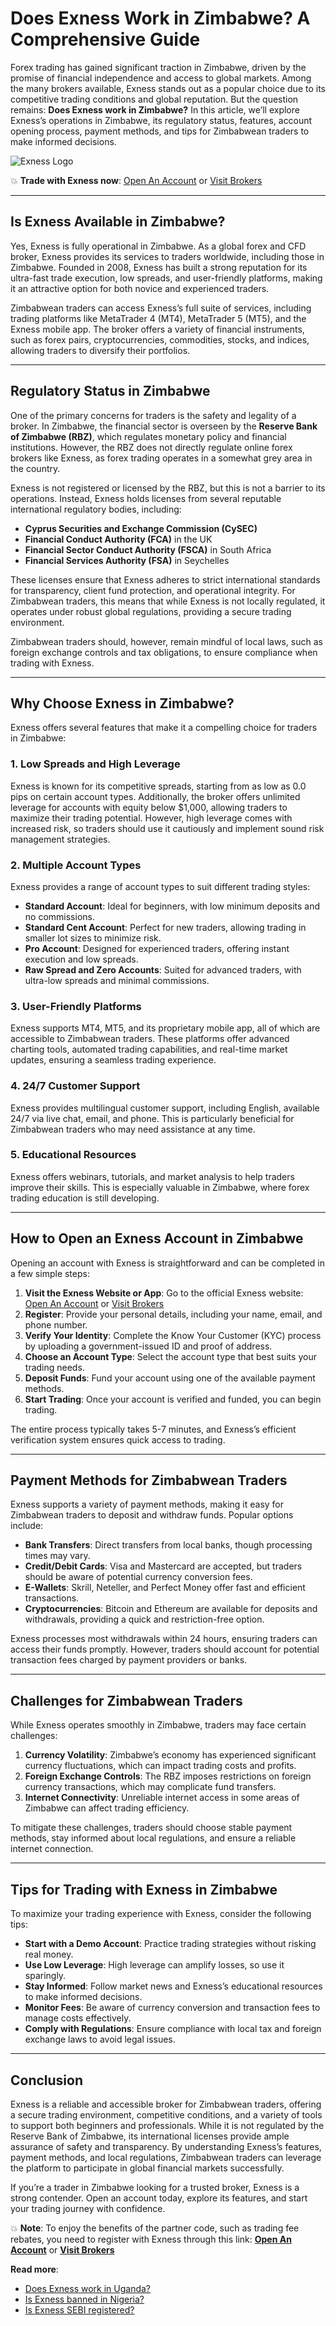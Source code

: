 # Does Exness Work in Zimbabwe? A Comprehensive Guide

Forex trading has gained significant traction in Zimbabwe, driven by the promise of financial independence and access to global markets. Among the many brokers available, Exness stands out as a popular choice due to its competitive trading conditions and global reputation. But the question remains: **Does Exness work in Zimbabwe?** In this article, we’ll explore Exness’s operations in Zimbabwe, its regulatory status, features, account opening process, payment methods, and tips for Zimbabwean traders to make informed decisions.

![Exness Logo](https://d3dpet1g0ty5ed.cloudfront.net/EN_It_s_20the_20most_20efficient_20way_20to_20trade_20stocks_800x800.png)

💥 **Trade with Exness now**: [Open An Account](https://one.exnesstrack.org/boarding/sign-up/a/89rj8di4n7) or [Visit Brokers](https://one.exnesstrack.org/a/89rj8di4n7)

---

## Is Exness Available in Zimbabwe?

Yes, Exness is fully operational in Zimbabwe. As a global forex and CFD broker, Exness provides its services to traders worldwide, including those in Zimbabwe. Founded in 2008, Exness has built a strong reputation for its ultra-fast trade execution, low spreads, and user-friendly platforms, making it an attractive option for both novice and experienced traders.

Zimbabwean traders can access Exness’s full suite of services, including trading platforms like MetaTrader 4 (MT4), MetaTrader 5 (MT5), and the Exness mobile app. The broker offers a variety of financial instruments, such as forex pairs, cryptocurrencies, commodities, stocks, and indices, allowing traders to diversify their portfolios.

---

## Regulatory Status in Zimbabwe

One of the primary concerns for traders is the safety and legality of a broker. In Zimbabwe, the financial sector is overseen by the **Reserve Bank of Zimbabwe (RBZ)**, which regulates monetary policy and financial institutions. However, the RBZ does not directly regulate online forex brokers like Exness, as forex trading operates in a somewhat grey area in the country.

Exness is not registered or licensed by the RBZ, but this is not a barrier to its operations. Instead, Exness holds licenses from several reputable international regulatory bodies, including:

- **Cyprus Securities and Exchange Commission (CySEC)**
- **Financial Conduct Authority (FCA)** in the UK
- **Financial Sector Conduct Authority (FSCA)** in South Africa
- **Financial Services Authority (FSA)** in Seychelles

These licenses ensure that Exness adheres to strict international standards for transparency, client fund protection, and operational integrity. For Zimbabwean traders, this means that while Exness is not locally regulated, it operates under robust global regulations, providing a secure trading environment.

Zimbabwean traders should, however, remain mindful of local laws, such as foreign exchange controls and tax obligations, to ensure compliance when trading with Exness.

---

## Why Choose Exness in Zimbabwe?

Exness offers several features that make it a compelling choice for traders in Zimbabwe:

### 1. Low Spreads and High Leverage
Exness is known for its competitive spreads, starting from as low as 0.0 pips on certain account types. Additionally, the broker offers unlimited leverage for accounts with equity below $1,000, allowing traders to maximize their trading potential. However, high leverage comes with increased risk, so traders should use it cautiously and implement sound risk management strategies.

### 2. Multiple Account Types
Exness provides a range of account types to suit different trading styles:
- **Standard Account**: Ideal for beginners, with low minimum deposits and no commissions.
- **Standard Cent Account**: Perfect for new traders, allowing trading in smaller lot sizes to minimize risk.
- **Pro Account**: Designed for experienced traders, offering instant execution and low spreads.
- **Raw Spread and Zero Accounts**: Suited for advanced traders, with ultra-low spreads and minimal commissions.

### 3. User-Friendly Platforms
Exness supports MT4, MT5, and its proprietary mobile app, all of which are accessible to Zimbabwean traders. These platforms offer advanced charting tools, automated trading capabilities, and real-time market updates, ensuring a seamless trading experience.

### 4. 24/7 Customer Support
Exness provides multilingual customer support, including English, available 24/7 via live chat, email, and phone. This is particularly beneficial for Zimbabwean traders who may need assistance at any time.

### 5. Educational Resources
Exness offers webinars, tutorials, and market analysis to help traders improve their skills. This is especially valuable in Zimbabwe, where forex trading education is still developing.

---

## How to Open an Exness Account in Zimbabwe

Opening an account with Exness is straightforward and can be completed in a few simple steps:

1. **Visit the Exness Website or App**: Go to the official Exness website: [Open An Account](https://one.exnesstrack.org/boarding/sign-up/a/89rj8di4n7) or [Visit Brokers](https://one.exnesstrack.org/a/89rj8di4n7)
2. **Register**: Provide your personal details, including your name, email, and phone number.
3. **Verify Your Identity**: Complete the Know Your Customer (KYC) process by uploading a government-issued ID and proof of address.
4. **Choose an Account Type**: Select the account type that best suits your trading needs.
5. **Deposit Funds**: Fund your account using one of the available payment methods.
6. **Start Trading**: Once your account is verified and funded, you can begin trading.

The entire process typically takes 5-7 minutes, and Exness’s efficient verification system ensures quick access to trading.

---

## Payment Methods for Zimbabwean Traders

Exness supports a variety of payment methods, making it easy for Zimbabwean traders to deposit and withdraw funds. Popular options include:

- **Bank Transfers**: Direct transfers from local banks, though processing times may vary.
- **Credit/Debit Cards**: Visa and Mastercard are accepted, but traders should be aware of potential currency conversion fees.
- **E-Wallets**: Skrill, Neteller, and Perfect Money offer fast and efficient transactions.
- **Cryptocurrencies**: Bitcoin and Ethereum are available for deposits and withdrawals, providing a quick and restriction-free option.

Exness processes most withdrawals within 24 hours, ensuring traders can access their funds promptly. However, traders should account for potential transaction fees charged by payment providers or banks.

---

## Challenges for Zimbabwean Traders

While Exness operates smoothly in Zimbabwe, traders may face certain challenges:

1. **Currency Volatility**: Zimbabwe’s economy has experienced significant currency fluctuations, which can impact trading costs and profits.
2. **Foreign Exchange Controls**: The RBZ imposes restrictions on foreign currency transactions, which may complicate fund transfers.
3. **Internet Connectivity**: Unreliable internet access in some areas of Zimbabwe can affect trading efficiency.

To mitigate these challenges, traders should choose stable payment methods, stay informed about local regulations, and ensure a reliable internet connection.

---

## Tips for Trading with Exness in Zimbabwe

To maximize your trading experience with Exness, consider the following tips:

- **Start with a Demo Account**: Practice trading strategies without risking real money.
- **Use Low Leverage**: High leverage can amplify losses, so use it sparingly.
- **Stay Informed**: Follow market news and Exness’s educational resources to make informed decisions.
- **Monitor Fees**: Be aware of currency conversion and transaction fees to manage costs effectively.
- **Comply with Regulations**: Ensure compliance with local tax and foreign exchange laws to avoid legal issues.

---

## Conclusion

Exness is a reliable and accessible broker for Zimbabwean traders, offering a secure trading environment, competitive conditions, and a variety of tools to support both beginners and professionals. While it is not regulated by the Reserve Bank of Zimbabwe, its international licenses provide ample assurance of safety and transparency. By understanding Exness’s features, payment methods, and local regulations, Zimbabwean traders can leverage the platform to participate in global financial markets successfully.

If you’re a trader in Zimbabwe looking for a trusted broker, Exness is a strong contender. Open an account today, explore its features, and start your trading journey with confidence.

💥 **Note**: To enjoy the benefits of the partner code, such as trading fee rebates, you need to register with Exness through this link: **[Open An Account](https://one.exnesstrack.org/boarding/sign-up/a/89rj8di4n7)** or **[Visit Brokers](https://one.exnesstrack.org/a/89rj8di4n7)**

**Read more**:
- [Does Exness work in Uganda? ](https://github.com/AlexMic9/Exness/blob/main/Does%20Exness%20Work%20in%20Uganda%3F%20A%20Comprehensive%20Guide.md)
- [Is Exness banned in Nigeria?](https://github.com/AlexMic9/Exness/blob/main/Is%20Exness%20Banned%20in%20Nigeria%3F%20A%20Comprehensive%20Analysis%20for%20Traders.md)
- [Is Exness SEBI registered?](https://github.com/AlexMic9/Exness/blob/main/Is%20Exness%20SEBI%20Registered%3F%20A%20Comprehensive%20Review.md)
